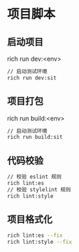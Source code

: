 # 项目脚本


## 启动项目

rich run dev:\<env\>

```sh
// 启动测试环境
rich run dev:sit
```

## 项目打包

rich run build:\<env\>
```sh
// 启动测试环境
rich run build:sit
```


## 代码校验

```sh
// 校验 eslint 规则
rich lint:es
// 校验 stylelint 规则
rich lint:style
```

## 项目格式化

```sh
rich lint:es --fix
rich lint:style --fix
```